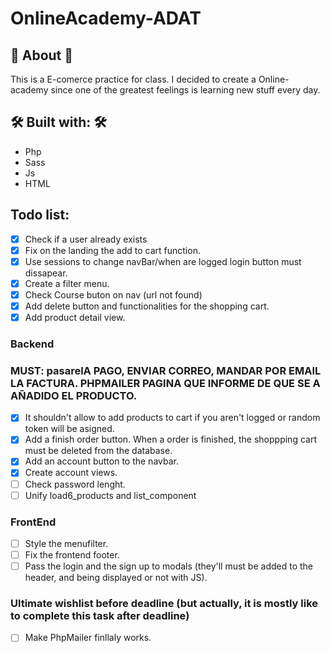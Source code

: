 # OnlineAcademy-ADAT

## 📢 About 📢

This is a E-comerce practice for class. I decided to create a Online-academy since one of the greatest feelings is learning new stuff every day.

## 🛠️ Built with: 🛠️

- Php
- Sass
- Js
- HTML

## Todo list:

- [x] Check if a user already exists
- [x] Fix on the landing the add to cart function.
- [x] Use sessions to change navBar/when are logged login button must dissapear.
- [x] Create a filter menu.
- [x] Check Course buton on nav (url not found)
- [x] Add delete button and functionalities for the shopping cart.
- [x] Add product detail view.

### Backend

### MUST: pasarelA PAGO, ENVIAR CORREO, MANDAR POR EMAIL LA FACTURA. PHPMAILER PAGINA QUE INFORME DE QUE SE A AÑADIDO EL PRODUCTO.

- [x] It shouldn't allow to add products to cart if you aren't logged or random token will be asigned.
- [x] Add a finish order button. When a order is finished, the shoppping cart must be deleted from the database.
- [x] Add an account button to the navbar.
- [x] Create account views.
- [ ] Check password lenght.
- [ ] Unify load6_products and list_component

### FrontEnd

- [ ] Style the menufilter.
- [ ] Fix the frontend footer.
- [ ] Pass the login and the sign up to modals (they'll must be added to the header, and being displayed or not with JS).

### Ultimate wishlist before deadline (but actually, it is mostly like to complete this task after deadline)

- [ ] Make PhpMailer finllaly works.
